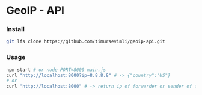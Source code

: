 # GeoIP - API

### Install

```bash
git lfs clone https://github.com/timursevimli/geoip-api.git
```

### Usage

```bash
npm start # or node PORT=8000 main.js
curl "http://localhost:8000?ip=8.8.8.8" # -> {"country":"US"}
# or
curl "http://localhost:8000" # -> return ip of forwarder or sender of the request
```
